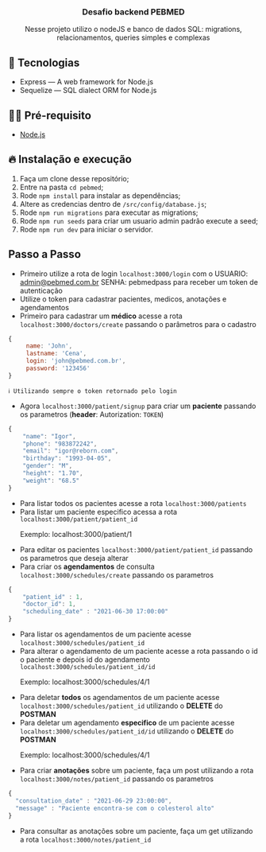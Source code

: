 <h3 align="center">
  Desafio backend PEBMED
</h3>
<p align="center">Nesse projeto utilizo o nodeJS e banco de dados SQL: migrations, relacionamentos, queries simples e complexas</p>

## 🚀 Tecnologias

- Express — A web framework for Node.js
- Sequelize — SQL dialect ORM for Node.js

## ✋🏻 Pré-requisito

- [Node.js](https://nodejs.org/en/)

## 🔥 Instalação e execução

1. Faça um clone desse repositório;
2. Entre na pasta `cd pebmed`;
3. Rode `npm install` para instalar as dependências;
4. Altere as credencias dentro de `/src/config/database.js`;
5. Rode `npm run migrations` para executar as migrations;
6. Rode `npm run seeds` para criar um usuario admin padrão execute a seed;
7. Rode `npm run dev` para iniciar o servidor.


## Passo a Passo

 - Primeiro utilize a rota de login `localhost:3000/login` com o USUARIO: admin@pebmed.com.br  SENHA: pebmedpass para receber um token de autenticação
 - Utilize o token para cadastrar pacientes, medicos, anotações e agendamentos
 - Primeiro para cadastrar um <b>médico</b> acesse a rota `localhost:3000/doctors/create` passando o parâmetros para o cadastro
 ```javascript
 {
      name: 'John',
      lastname: 'Cena',
      login: 'john@pebmed.com.br',
      password: '123456'
 }
 ```
    ℹ️ Utilizando sempre o token retornado pelo login

 - Agora `localhost:3000/patient/signup` para criar um <b>paciente</b> passando os parametros (<b>header</b>: Autorization: `TOKEN`)
```javascript
{
    "name": "Igor",
    "phone": "983872242",
    "email": "igor@reborn.com",
    "birthday": "1993-04-05",
    "gender": "M",
    "height": "1.70",
    "weight": "68.5"
}
```
 - Para listar todos os pacientes acesse a rota `localhost:3000/patients`
 - Para listar um paciente especifico acessa a rota `localhost:3000/patient/patient_id`
    <p>Exemplo: localhost:3000/patient/1</p>
 - Para editar os pacientes `localhost:3000/patient/patient_id` passando os parametros que deseja alterar
 - Para criar os <b>agendamentos</b> de consulta `localhost:3000/schedules/create` passando os parametros
```javascript
{
    "patient_id" : 1,
    "doctor_id": 1,
    "scheduling_date" : "2021-06-30 17:00:00"
}
```
 - Para listar os agendamentos de um paciente acesse `localhost:3000/schedules/patient_id`
 - Para alterar o agendamento de um paciente acesse a rota passando o id o paciente e depois id do agendamento `localhost:3000/schedules/patient_id/id`
    <p>Exemplo: localhost:3000/schedules/4/1</p>
 - Para deletar <b>todos</b> os agendamentos de um paciente acesse `localhost:3000/schedules/patient_id` utilizando o <b>DELETE</b> do <b>POSTMAN</b>
 - Para deletar um agendamento <b>especifico</b> de um paciente acesse `localhost:3000/schedules/patient_id/id` utilizando o <b>DELETE</b> do <b>POSTMAN</b>
    <p>Exemplo: localhost:3000/schedules/4/1</p>
 - Para criar <b>anotações</b> sobre um paciente, faça um post utilizando a rota `localhost:3000/notes/patient_id` passando os parametros
  ```javascript
  {
    "consultation_date" : "2021-06-29 23:00:00",
    "message" : "Paciente encontra-se com o colesterol alto"
  }
  ```
 - Para consultar as anotações sobre um paciente, faça um get utilizando a rota `localhost:3000/notes/patient_id`
